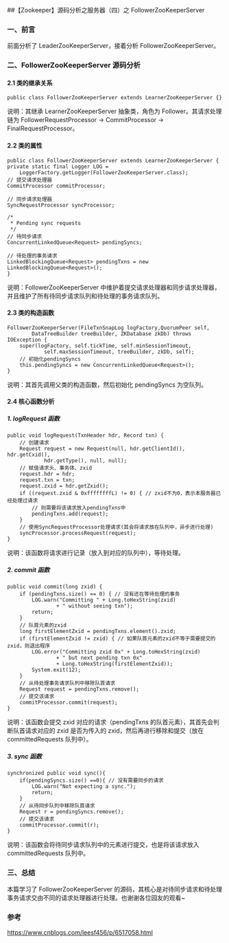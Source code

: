 ##【Zookeeper】源码分析之服务器（四）之 FollowerZooKeeperServer

### 一、前言

前面分析了 LeaderZooKeeperServer，接着分析 FollowerZooKeeperServer。

### 二、FollowerZooKeeperServer 源码分析

#### 2.1 类的继承关系

```
public class FollowerZooKeeperServer extends LearnerZooKeeperServer {}
```

说明：其继承 LearnerZooKeeperServer 抽象类，角色为 Follower。其请求处理链为 FollowerRequestProcessor -> CommitProcessor -> FinalRequestProcessor。

#### 2.2 类的属性

```
public class FollowerZooKeeperServer extends LearnerZooKeeperServer {
private static final Logger LOG =
    LoggerFactory.getLogger(FollowerZooKeeperServer.class);
// 提交请求处理器
CommitProcessor commitProcessor;

// 同步请求处理器
SyncRequestProcessor syncProcessor;

/*
 * Pending sync requests
 */
// 待同步请求
ConcurrentLinkedQueue<Request> pendingSyncs;

// 待处理的事务请求
LinkedBlockingQueue<Request> pendingTxns = new LinkedBlockingQueue<Request>();
}
```

说明：FollowerZooKeeperServer 中维护着提交请求处理器和同步请求处理器，并且维护了所有待同步请求队列和待处理的事务请求队列。

#### 2.3 类的构造函数

```
FollowerZooKeeperServer(FileTxnSnapLog logFactory,QuorumPeer self,
        DataTreeBuilder treeBuilder, ZKDatabase zkDb) throws IOException {
    super(logFactory, self.tickTime, self.minSessionTimeout,
            self.maxSessionTimeout, treeBuilder, zkDb, self);
    // 初始化pendingSyncs
    this.pendingSyncs = new ConcurrentLinkedQueue<Request>();
}
```

说明：其首先调用父类的构造函数，然后初始化 pendingSyncs 为空队列。

#### 2.4 核心函数分析

##### 1. logRequest 函数

```
public void logRequest(TxnHeader hdr, Record txn) {
    // 创建请求
    Request request = new Request(null, hdr.getClientId(), hdr.getCxid(),
            hdr.getType(), null, null);
    // 赋值请求头、事务体、zxid
    request.hdr = hdr;
    request.txn = txn;
    request.zxid = hdr.getZxid();
    if ((request.zxid & 0xffffffffL) != 0) { // zxid不为0，表示本服务器已经处理过请求
        // 则需要将该请求放入pendingTxns中
        pendingTxns.add(request);
    }
    // 使用SyncRequestProcessor处理请求(其会将请求放在队列中，异步进行处理)
    syncProcessor.processRequest(request);
}
```

说明：该函数将请求进行记录（放入到对应的队列中），等待处理。

##### 2. commit 函数

```
public void commit(long zxid) {
    if (pendingTxns.size() == 0) { // 没有还在等待处理的事务
        LOG.warn("Committing " + Long.toHexString(zxid)
                + " without seeing txn");
        return;
    }
    // 队首元素的zxid
    long firstElementZxid = pendingTxns.element().zxid;
    if (firstElementZxid != zxid) { // 如果队首元素的zxid不等于需要提交的zxid，则退出程序
        LOG.error("Committing zxid 0x" + Long.toHexString(zxid)
                + " but next pending txn 0x"
                + Long.toHexString(firstElementZxid));
        System.exit(12);
    }
    // 从待处理事务请求队列中移除队首请求
    Request request = pendingTxns.remove();
    // 提交该请求
    commitProcessor.commit(request);
}
```

说明：该函数会提交 zxid 对应的请求（pendingTxns 的队首元素），其首先会判断队首请求对应的 zxid 是否为传入的 zxid，然后再进行移除和提交（放在 committedRequests 队列中）。

##### 3. sync 函数

```
synchronized public void sync(){
    if(pendingSyncs.size() ==0){ // 没有需要同步的请求
        LOG.warn("Not expecting a sync.");
        return;
    }
    // 从待同步队列中移除队首请求
    Request r = pendingSyncs.remove();
    // 提交该请求
    commitProcessor.commit(r);
}
```

说明：该函数会将待同步请求队列中的元素进行提交，也是将该请求放入 committedRequests 队列中。

### 三、总结

本篇学习了 FollowerZooKeeperServer 的源码，其核心是对待同步请求和待处理事务请求交由不同的请求处理器进行处理。也谢谢各位园友的观看~

### 参考

https://www.cnblogs.com/leesf456/p/6517058.html
